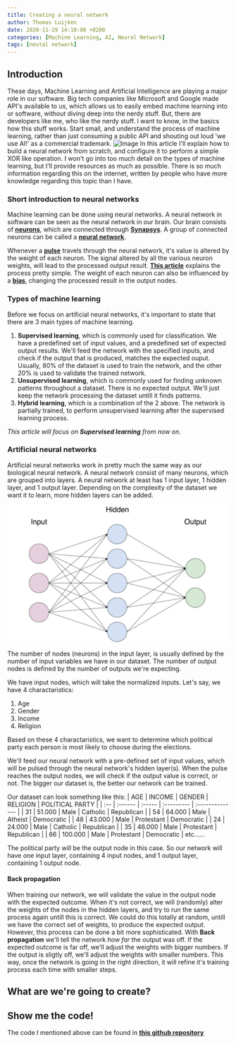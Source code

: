 ```yaml
---
title: Creating a neural network
author: Thomas Luijken
date: 2020-11-29 14:10:00 +0200
categories: [Machine Learning, AI, Neural Network]
tags: [neutal network]
---
```


## Introduction
These days, Machine Learning and Artificial Intelligence are playing a major role in our software. Big tech companies like Microsoft and Google made API's available to us, which allows us to easily embed machine learning into or software, without diving deep into the nerdy stuff. But, there are developers like me, who like the nerdy stuff. I want to know, in the basics how this stuff works. Start small, and understand the process of machine learning, rather than just consuming a public API and shouting out loud 'we use AI!' as a commercial trademark. 
![Image](/assets/img/neutal-network/neural_network_brain.png)
In this article I'll explain how to build a neural network from scratch, and configure it to perform a simple XOR like operation. I won't go into too much detail on the types of machine learning, but I'll provide resources as much as possible. There is so much information regarding this on the internet, written by people who have more knowledge regarding this topic than I have.

### Short introduction to neural networks
Machine learning can be done using neural networks. A neural network in software can be seen as the neural network in our brain. Our brain consists of [**neurons**](https://en.wikipedia.org/wiki/Neuron), which are connected through [**Synapsys**](https://en.wikipedia.org/wiki/Synapse). A group of connected neurons can be called a [**neural network**](https://en.wikipedia.org/wiki/Neural_network).

Whenever a [**pulse**](https://en.wikipedia.org/wiki/Action_potential) travels through the neural network, it's value is altered by the weight of each neuron. The signal altered by all the various neuron weights, will lead to the processed output result. [**This article**](https://www.explainthatstuff.com/introduction-to-neural-networks.html) explains the process pretty simple. The weight of each neuron can also be influenced by a [**bias**](https://www.baeldung.com/cs/neural-networks-bias), changing the processed result in the output nodes. 

### Types of machine learning
Before we focus on artificial neural networks, it's important to state that there are 3 main types of machine learning. 
1. **Supervised learning**, which is commonly used for classification. We have a predefined set of input values, and a predefined set of expected output results. We'll feed the network with the specified inputs, and check if the output that is produced, matches the expected ouput. Usually, 80% of the dataset is used to train the network, and the other 20% is used to validate the trained network.
2. **Unsupervised learning**, which is commonly used for finding unknown patterns throughout a dataset. There is no expected output. We'll just keep the network processing the dataset untill it finds patterns. 
3. **Hybrid learning**, which is a combination of the 2 above. The network is partially trained, to perform unsupervised learning after the supervised learning process. 

*This article will focus on **Supervised learning** from now on.*

### Artificial neural networks
Artificial neural networks work in pretty much the same way as our biological neural network. A neural network consist of many neurons, which are grouped into layers. A neural network at least has 1 input layer, 1 hidden layer, and 1 output layer. Depending on the complexity of the dataset we want it to learn, more hidden layers can be added.

![neuralnetwork](/assets/img/neural-network/1_YgJ6SYO7byjfCmt5uV0PmA.png)

The number of nodes (neurons) in the input layer, is usually defined by the number of input variables we have in our dataset. The number of output nodes is defined by the number of outputs we're expecting.

We have input nodes, which will take the normalized inputs. Let's say, we have 4 charactaristics:
1. Age
2. Gender
3. Income
4. Religion

Based on these 4 charactaristics, we want to determine which political party each person is most likely to choose during the elections.

We'll feed our neural network with a pre-defined set of input values, which will be pulsed through the neural network's hidden layer(s). When the pulse reaches the output nodes, we will check if the output value is correct, or not. The bigger our dataset is, the better our network can be trained. 

Our dataset can look something like this:
| AGE | INCOME  | GENDER | RELIGION   | POLITICAL PARTY |
| :-- | :------ | :----- | :--------- | :-------------- |
| 31  | 51.000  | Male   | Catholic   | Republican      |
| 54  | 64.000  | Male   | Atheist    | Democratic      |
| 48  | 43.000  | Male   | Protestant | Democratic      |
| 24  | 24.000  | Male   | Catholic   | Republican      |
| 35  | 46.000  | Male   | Protestant | Republican      |
| 66  | 100.000 | Male   | Protestant | Democratic      |
etc......

The political party will be the output node in this case. 
So our network will have one input layer, containing 4 input nodes, and 1 output layer, containing 1 output node. 

#### Back propagation
When training our network, we will validate the value in the output node with the expected outcome. When it's not correct, we will (randomly) alter the weights of the nodes in the hidden layers, and try to run the same process again untill this is correct. We could do this totally at random, untill we have the correct set of weights, to produce the expected output. However, this process can be done a bit more sophisticated. With **Back propagation** we'll tell the network *how far* the output was off. If the expected outcome is far off, we'll adjust the weights with bigger numbers. If the output is sligtly off, we'll adjust the weights with smaller numbers. This way, once the network is going in the right direction, it will refine it's training process each time with smaller steps.

## What are we're going to create?




## Show me the code!
The code I mentioned above can be found in [**this github repository**](https://github.com/tluijken/neural-network-demo)
